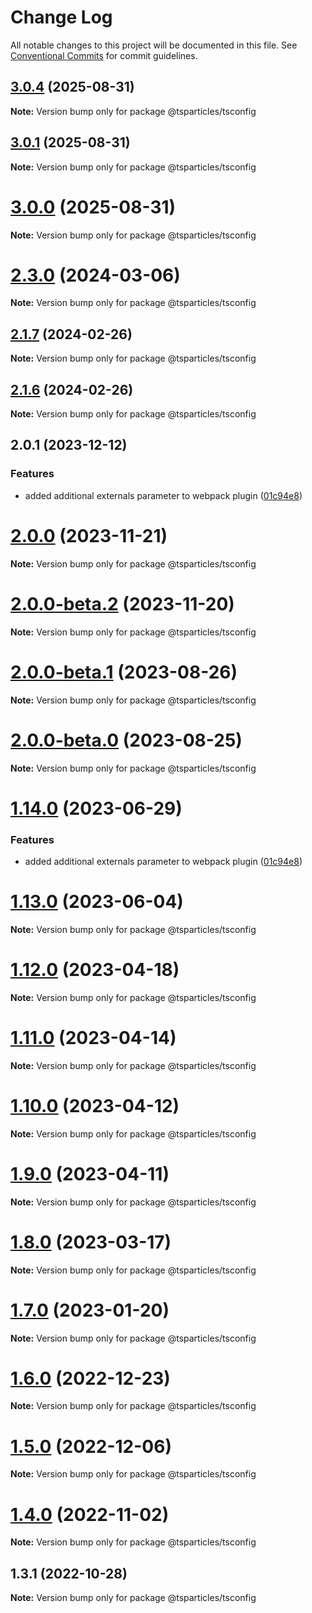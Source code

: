 # Change Log

All notable changes to this project will be documented in this file.
See [Conventional Commits](https://conventionalcommits.org) for commit guidelines.

## [3.0.4](https://github.com/tsparticles/utils/compare/v3.0.3...v3.0.4) (2025-08-31)

**Note:** Version bump only for package @tsparticles/tsconfig





## [3.0.1](https://github.com/tsparticles/utils/compare/v2.3.0...v3.0.1) (2025-08-31)

**Note:** Version bump only for package @tsparticles/tsconfig





# [3.0.0](https://github.com/tsparticles/utils/compare/v2.3.0...v3.0.0) (2025-08-31)

**Note:** Version bump only for package @tsparticles/tsconfig





# [2.3.0](https://github.com/tsparticles/utils/compare/v2.2.1...v2.3.0) (2024-03-06)

**Note:** Version bump only for package @tsparticles/tsconfig





## [2.1.7](https://github.com/tsparticles/utils/compare/v2.1.6...v2.1.7) (2024-02-26)

**Note:** Version bump only for package @tsparticles/tsconfig





## [2.1.6](https://github.com/tsparticles/utils/compare/v2.1.5...v2.1.6) (2024-02-26)

**Note:** Version bump only for package @tsparticles/tsconfig





## 2.0.1 (2023-12-12)


### Features

* added additional externals parameter to webpack plugin ([01c94e8](https://github.com/tsparticles/utils/commit/01c94e8aea203c6c277cc612848a2b22a928a230))





# [2.0.0](https://github.com/tsparticles/utils/compare/@tsparticles/tsconfig@2.0.0-beta.2...@tsparticles/tsconfig@2.0.0) (2023-11-21)

**Note:** Version bump only for package @tsparticles/tsconfig





# [2.0.0-beta.2](https://github.com/tsparticles/utils/compare/@tsparticles/tsconfig@2.0.0-beta.1...@tsparticles/tsconfig@2.0.0-beta.2) (2023-11-20)

**Note:** Version bump only for package @tsparticles/tsconfig





# [2.0.0-beta.1](https://github.com/tsparticles/utils/compare/@tsparticles/tsconfig@2.0.0-beta.0...@tsparticles/tsconfig@2.0.0-beta.1) (2023-08-26)

**Note:** Version bump only for package @tsparticles/tsconfig





# [2.0.0-beta.0](https://github.com/tsparticles/utils/compare/@tsparticles/tsconfig@1.14.0...@tsparticles/tsconfig@2.0.0-beta.0) (2023-08-25)

**Note:** Version bump only for package @tsparticles/tsconfig





# [1.14.0](https://github.com/tsparticles/utils/compare/@tsparticles/tsconfig@1.13.0...@tsparticles/tsconfig@1.14.0) (2023-06-29)


### Features

* added additional externals parameter to webpack plugin ([01c94e8](https://github.com/tsparticles/utils/commit/01c94e8aea203c6c277cc612848a2b22a928a230))





# [1.13.0](https://github.com/tsparticles/utils/compare/@tsparticles/tsconfig@1.12.0...@tsparticles/tsconfig@1.13.0) (2023-06-04)

**Note:** Version bump only for package @tsparticles/tsconfig





# [1.12.0](https://github.com/tsparticles/utils/compare/@tsparticles/tsconfig@1.11.0...@tsparticles/tsconfig@1.12.0) (2023-04-18)

**Note:** Version bump only for package @tsparticles/tsconfig





# [1.11.0](https://github.com/tsparticles/utils/compare/@tsparticles/tsconfig@1.10.0...@tsparticles/tsconfig@1.11.0) (2023-04-14)

**Note:** Version bump only for package @tsparticles/tsconfig





# [1.10.0](https://github.com/tsparticles/utils/compare/@tsparticles/tsconfig@1.9.0...@tsparticles/tsconfig@1.10.0) (2023-04-12)

**Note:** Version bump only for package @tsparticles/tsconfig





# [1.9.0](https://github.com/tsparticles/utils/compare/@tsparticles/tsconfig@1.8.0...@tsparticles/tsconfig@1.9.0) (2023-04-11)

**Note:** Version bump only for package @tsparticles/tsconfig





# [1.8.0](https://github.com/tsparticles/utils/compare/@tsparticles/tsconfig@1.7.0...@tsparticles/tsconfig@1.8.0) (2023-03-17)

**Note:** Version bump only for package @tsparticles/tsconfig





# [1.7.0](https://github.com/tsparticles/utils/compare/@tsparticles/tsconfig@1.6.0...@tsparticles/tsconfig@1.7.0) (2023-01-20)

**Note:** Version bump only for package @tsparticles/tsconfig





# [1.6.0](https://github.com/tsparticles/utils/compare/@tsparticles/tsconfig@1.5.0...@tsparticles/tsconfig@1.6.0) (2022-12-23)

**Note:** Version bump only for package @tsparticles/tsconfig





# [1.5.0](https://github.com/tsparticles/utils/compare/@tsparticles/tsconfig@1.4.0...@tsparticles/tsconfig@1.5.0) (2022-12-06)

**Note:** Version bump only for package @tsparticles/tsconfig





# [1.4.0](https://github.com/tsparticles/utils/compare/@tsparticles/tsconfig@1.3.1...@tsparticles/tsconfig@1.4.0) (2022-11-02)

**Note:** Version bump only for package @tsparticles/tsconfig

## 1.3.1 (2022-10-28)

**Note:** Version bump only for package @tsparticles/tsconfig
